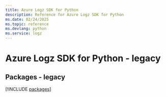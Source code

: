 ```yaml
---
title: Azure Logz SDK for Python
description: Reference for Azure Logz SDK for Python
ms.date: 02/24/2025
ms.topic: reference
ms.devlang: python
ms.service: logz
---
```

# Azure Logz SDK for Python - legacy
## Packages - legacy
[!INCLUDE [packages](logz-index.md)]